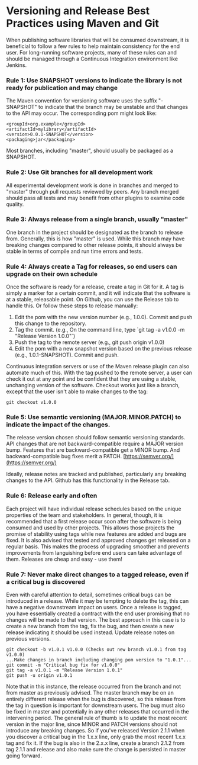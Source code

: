# Versioning and Release Best Practices using Maven and Git

When publishing software libraries that will be consumed downstream, it is beneficial to follow a few rules to help maintain consistency for the end user. For long-running software projects, many of these rules can and should be managed through a Continuous Integration environment like Jenkins.

### Rule 1: Use SNAPSHOT versions to indicate the library is not ready for publication and may change

The Maven convention for versioning software uses the suffix "-SNAPSHOT" to indicate that the branch may be unstable and that changes to the API may occur. The corresponding pom might look like:

	<groupId>org.example</groupId>
	<artifactId>mylibrary</artifactId>
	<version>0.0.1-SNAPSHOT</version>
	<packaging>jar</packaging>

Most branches, including "master", should usually be packaged as a SNAPSHOT.

### Rule 2: Use Git branches for all development work

All experimental development work is done in branches and merged to "master" through pull requests reviewed by peers. Any branch merged should pass all tests and may benefit from other plugins to examine code quality.

### Rule 3: Always release from a single branch, usually "master"

One branch in the project should be designated as the branch to release from. Generally, this is how "master" is used. While this branch may have breaking changes compared to other release points, it should always be stable in terms of compile and run time errors and tests.

### Rule 4: Always create a Tag for releases, so end users can upgrade on their own schedule

Once the software is ready for a release, create a tag in Git for it. A tag is simply a marker for a certain commit, and it will indicate that the software is at a stable, releasable point. On Github, you can use the Release tab to handle this. Or follow these steps to release manually:

1.  Edit the pom with the new version number (e.g., 1.0.0). Commit and push this change to the repository.
2.  Tag the commit. (e.g., On the command line, type \`git tag -a v1.0.0 -m "Release Version 1.0.0"\`)
3.  Push the tag to the remote server (e.g., git push origin v1.0.0)
4.  Edit the pom with a new snapshot version based on the previous release (e.g., 1.0.1-SNAPSHOT). Commit and push.

Continuous integration servers or use of the Maven release plugin can also automate much of this. With the tag pushed to the remote server, a user can check it out at any point and be confident that they are using a stable, unchanging version of the software. Checkout works just like a branch, except that the user isn't able to make changes to the tag:

```git checkout v1.0.0```

### Rule 5: Use semantic versioning (MAJOR.MINOR.PATCH) to indicate the impact of the changes.

The release version chosen should follow semantic versioning standards. API changes that are not backward-compatible require a MAJOR version bump. Features that are backward-compatible get a MINOR bump. And backward-compatible bug fixes merit a PATCH. [https://semver.org/](https://semver.org/)

Ideally, release notes are tracked and published, particularly any breaking changes to the API. Github has this functionality in the Release tab.

### Rule 6: Release early and often

Each project will have individual release schedules based on the unique properties of the team and stakeholders. In general, though, it is recommended that a first release occur soon after the software is being consumed and used by other projects. This allows those projects the promise of stability using tags while new features are added and bugs are fixed. It is also advised that tested and approved changes get released on a regular basis. This makes the process of upgrading smoother and prevents improvements from languishing before end users can take advantage of them. Releases are cheap and easy - use them!

### Rule 7: Never make direct changes to a tagged release, even if a critical bug is discovered

Even with careful attention to detail, sometimes critical bugs can be introduced in a release. While it may be tempting to delete the tag, this can have a negative downstream impact on users. Once a release is tagged, you have essentially created a contract with the end user promising that no changes will be made to that version. The best approach in this case is to create a new branch from the tag, fix the bug, and then create a new release indicating it should be used instead. Update release notes on previous versions.

```
git checkout -b v1.0.1 v1.0.0 (Checks out new branch v1.0.1 from tag v1.0.0)
...Make changes in branch including changing pom version to "1.0.1"...
git commit -m "Critical bug fix for v1.0.0"
git tag -a v1.0.1 -m "Release Version 1.0.1"
git push -u origin v1.0.1
```

Note that in this instance, the release occurred from the branch and not from master as previously advised. The master branch may be on an entirely different release when the bug is discovered, so this release from the tag in question is important for downstream users. The bug must also be fixed in master and potentially in any other releases that occurred in the intervening period. The general rule of thumb is to update the most recent version in the major line, since MINOR and PATCH versions should not introduce any breaking changes. So if you've released Version 2.1.1 when you discover a critical bug in the 1.x.x line, only grab the most recent 1.x.x tag and fix it. If the bug is also in the 2.x.x line, create a branch 2.1.2 from tag 2.1.1 and release and also make sure the change is persisted in master going forward.

